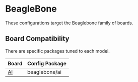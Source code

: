 # BeagleBone

These configurations target the Beaglebone family of boards.

## Board Compatibility

There are specific packages tuned to each model.

| **Board**       | **Config Package** |
| --------------- | -----------------  |
| [AI]            | beaglebone/ai      |

[AI]: http://beagleboard.org/ai

